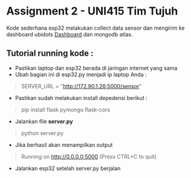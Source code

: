 # Assignment 2 - UNI415 Tim Tujuh
Kode sederhana esp32 melakukan collect data sensor dan mengirim ke dashboard ubidots [Dashboard](https://stem.ubidots.com/app/dashboards/public/dashboard/lvaP28Nk53BCHKAnCaAvYak4ZQhuH_SsENEs8u3-PTM?navbar=true&contextbar=true&datePicker=true&devicePicker=true&displayTitle=true) dan mongodb atlas.

## Tutorial running kode :
- Pastikan laptop dan esp32 berada di jaringan internet yang sama
- Ubah bagian ini di esp32.py menjadi ip laptop Anda :
> SERVER_URL =  "http://172.90.1.26:5000/sensor"
- Pastikan sudah melakukan install depedensi berikut :
> pip install flask pymongo flask-cors
- Jalankan file **server.py**
> python server.py
- Jika berhasil akan menampilkan output
> Running on http://0.0.0.0:5000 (Press CTRL+C to quit)
- Jalankan esp32 setelah server.py berjalan